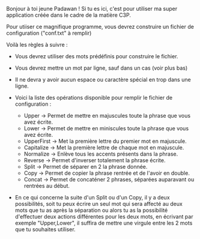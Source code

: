 Bonjour à toi jeune Padawan ! Si tu es ici, c'est pour utiliser ma super application créée dans le cadre 
de la matière C3P.

Pour utiiser ce magnifique programme, vous devrez construire un fichier de configuration ("conf.txt" à remplir)

Voilà les règles à suivre :

- Vous devrez utiliser des mots prédéfinis pour construire le fichier.
- Vous devrez mettre un mot par ligne, sauf dans un cas (voir plus bas)
- Il ne devra y avoir aucun espace ou caractère spécial en trop dans une ligne.
- Voici la liste des opérations disponible pour remplir le fichier de configuration :
    - Upper -> Permet de mettre en majuscules toute la phrase que vous avez écrite.
    - Lower -> Permet de mettre en miniscules toute la phrase que vous avez écrite.
    - UpperFirst -> Met la première lettre du premier mot en majuscule.
    - Capitalize -> Met la première lettre de chaque mot en majuscule.
    - Normalize -> Enlève tous les accents présents dans la phrase.
    - Reverse -> Permet d'inverser totalement la phrase écrite.
    - Split -> Permet de séparer en 2 la phrase donnée.
    - Copy -> Permet de copier la phrase rentrée et de l'avoir en double.
    - Concat -> Permet de concaténer 2 phrases, séparées auparavant ou rentrées au début.

- En ce qui concerne la suite d'un Split ou d'un Copy, il y a deux possibilités, soit tu peux écrire un seul
mot qui sera affecté au deux mots que tu as après la séparation ou alors tu as la possibilité d'effectuer
deux actions différentes pour les deux mots, en écrivant par exemple "Upper,Lower", il suffira de mettre
une virgule entre les 2 mots que tu souhaites utiliser.
